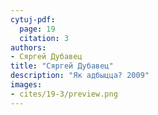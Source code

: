 ```yaml
---
cytuj-pdf:
  page: 19
  citation: 3
authors:
- Сяргей Дубавец
title: "Сяргей Дубавец"
description: "Як адбыцца? 2009"
images:
- cites/19-3/preview.png
---
```

